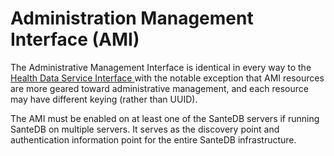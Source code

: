 # Administration Management Interface (AMI)

The Administrative Management Interface is identical in every way to the [Health Data Service Interface ](../../../../service-apis/health-data-service-interface-hdsi/)with the notable exception that AMI resources are more geared toward administrative management, and each resource may have different keying (rather than UUID).

The AMI must be enabled on at least one of the SanteDB servers if running SanteDB on multiple servers. It serves as the discovery point and authentication information point for the entire SanteDB infrastructure.
